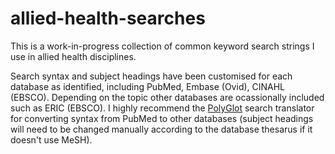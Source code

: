 # allied-health-searches
This is a work-in-progress collection of common keyword search strings I use in allied health disciplines.

Search syntax and subject headings have been customised for each database as identified, including PubMed, Embase (Ovid), CINAHL (EBSCO). Depending on the topic other databases are ocassionally included such as ERIC (EBSCO).
I highly recommend the <a href="https://sr-accelerator.com/#/polyglot">PolyGlot</a> search translator for converting syntax from PubMed to other databases (subject headings will need to be changed manually according to the database thesarus if it doesn't use MeSH).
